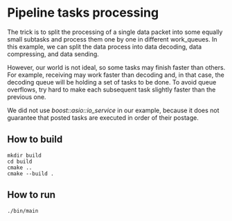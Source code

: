 # Pipeline tasks processing

The trick is to split the processing of a single data packet into some equally small subtasks and process them one by one in different work_queues. In this example, we can split the data process into data decoding, data compressing, and data sending.

However, our world is not ideal, so some tasks may finish faster than others. For example, receiving may work faster than decoding and, in that case, the decoding queue will be holding a set of tasks to be done. To avoid queue overflows, try hard to make each subsequent task slightly faster than the previous one.

We did not use *boost::asio::io_service* in our example, because it does not guarantee that posted tasks are executed in order of their postage.

## How to build
```
mkdir build
cd build
cmake ..
cmake --build .
```

## How to run
```
./bin/main

```

